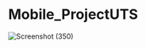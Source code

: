 # Mobile_ProjectUTS

![Screenshot (350)](https://github.com/RadjaAzukio/Mobile_ProjectUTS/assets/115551911/182e0d03-e036-4db8-8ffe-d4c692ef4388)
